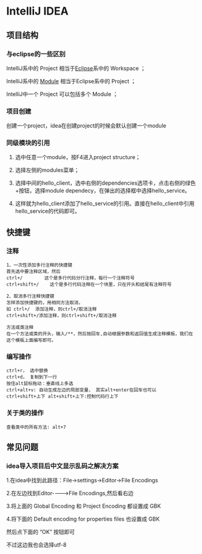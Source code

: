 # IntelliJ IDEA

## 项目结构

### 与eclipse的一些区别

IntelliJ系中的 Project 相当于[Eclipse](https://so.csdn.net/so/search?q=Eclipse&spm=1001.2101.3001.7020)系中的 Workspace ；

IntelliJ系中的 [Module](https://so.csdn.net/so/search?q=Module&spm=1001.2101.3001.7020) 相当于Eclipse系中的 Project ；

IntelliJ中一个 Project 可以包括多个 Module ；

### 项目创建

创建一个project，idea在创建project的时候会默认创建一个module

### 同级模块的引用

1. 选中任意一个module，按F4进入project structure；

2. 选择左侧的modules菜单；

3. 选择中间的hello_client，选中右侧的dependencies选项卡，点击右侧的绿色+按钮，选择module dependecy，在弹出的选择框中选择hello_service。

4. 这样就为hello_client添加了hello_service的引用。直接在hello_client中引用hello_service的代码即可。




## 快捷键

### 注释

```
1、一次性添加多行注释的快捷键
首先选中要注释区域，然后
ctrl+/        这个是多行代码分行注释，每行一个注释符号
ctrl+shift+/    这个是多行代码注释在一个块里，只在开头和结尾有注释符号

2、取消多行注释快捷键
怎样添加快捷键的，用相同方法取消，
如 ctrl+/  添加注释，则ctrl+/取消注释
ctrl+shift+/添加注释，则ctrl+shift+/取消注释

方法或类注释
在一个方法或类的开头，输入/**，然后按回车,自动根据参数和返回值生成注释模板，我们在这个模板上面编写即可。
```

### 编写操作

```
ctrl+r， 选中替换
ctrl+d， 复制到下一行
按住alt鼠标拖动：垂直线上多选
ctrl+alt+v: 自动生成左边的局部变量， 其实alt+enter在回车也可以
ctrl+shift+上下 alt+shift+上下:控制代码行上下
```

### 关于类的操作

```
查看类中的所有方法: alt+7
```



## 常见问题

### idea导入项目后中文显示乱码之解决方案

1.在idea中找到此路径：File->settings->Editor->File Encodings

2.在左边找到Editor---->File Encodings,然后看右边

3.将上面的 Global Encoding 和 Project Encoding 都设置成 GBK

4.将下面的 Default encoding for properties files 也设置成 GBK 

然后点下面的 “OK” 按钮即可



不过这边我也会选择utf-8





